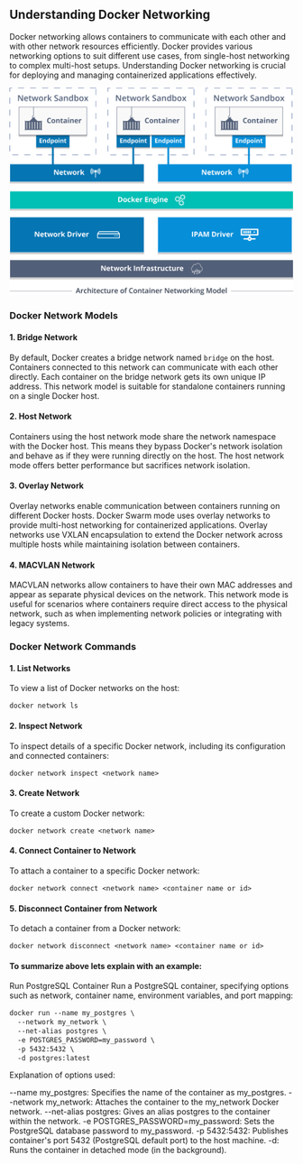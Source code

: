 ## Understanding Docker Networking

Docker networking allows containers to communicate with each other and with other network resources efficiently. Docker provides various networking options to suit different use cases, from single-host networking to complex multi-host setups. Understanding Docker networking is crucial for deploying and managing containerized applications effectively.

<div style="text-align:center">
    <img src="./images/Architecture-of-Container-Networking-Model.png" alt="docker network">
</div>



### Docker Network Models

#### 1. Bridge Network

By default, Docker creates a bridge network named `bridge` on the host. Containers connected to this network can communicate with each other directly. Each container on the bridge network gets its own unique IP address. This network model is suitable for standalone containers running on a single Docker host.

#### 2. Host Network

Containers using the host network mode share the network namespace with the Docker host. This means they bypass Docker's network isolation and behave as if they were running directly on the host. The host network mode offers better performance but sacrifices network isolation.

#### 3. Overlay Network

Overlay networks enable communication between containers running on different Docker hosts. Docker Swarm mode uses overlay networks to provide multi-host networking for containerized applications. Overlay networks use VXLAN encapsulation to extend the Docker network across multiple hosts while maintaining isolation between containers.

#### 4. MACVLAN Network

MACVLAN networks allow containers to have their own MAC addresses and appear as separate physical devices on the network. This network mode is useful for scenarios where containers require direct access to the physical network, such as when implementing network policies or integrating with legacy systems.

### Docker Network Commands

#### 1. List Networks

To view a list of Docker networks on the host:

```
docker network ls
```

#### 2. Inspect Network

To inspect details of a specific Docker network, including its configuration and connected containers:

```
docker network inspect <network name>
```

#### 3. Create Network

To create a custom Docker network:

```
docker network create <network name>
```

#### 4. Connect Container to Network

To attach a container to a specific Docker network:

```
docker network connect <network name> <container name or id>
```

#### 5. Disconnect Container from Network

To detach a container from a Docker network:

```
docker network disconnect <network name> <container name or id>
```

#### To summarize above lets explain with an example:
Run PostgreSQL Container
Run a PostgreSQL container, specifying options such as network, container name, environment variables, and port mapping:

```
docker run --name my_postgres \
  --network my_network \
  --net-alias postgres \
  -e POSTGRES_PASSWORD=my_password \
  -p 5432:5432 \
  -d postgres:latest
```
Explanation of options used:

--name my_postgres: Specifies the name of the container as my_postgres.
--network my_network: Attaches the container to the my_network Docker network.
--net-alias postgres: Gives an alias postgres to the container within the network.
-e POSTGRES_PASSWORD=my_password: Sets the PostgreSQL database password to my_password.
-p 5432:5432: Publishes container's port 5432 (PostgreSQL default port) to the host machine.
-d: Runs the container in detached mode (in the background).

